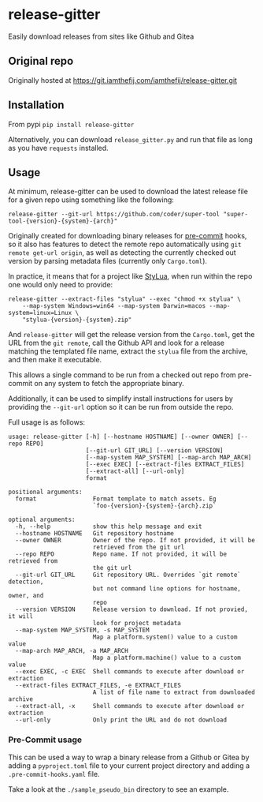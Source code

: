 # release-gitter

Easily download releases from sites like Github and Gitea

## Original repo

Originally hosted at https://git.iamthefij.com/iamthefij/release-gitter.git

## Installation

From pypi `pip install release-gitter`

Alternatively, you can download `release_gitter.py` and run that file as long as you have `requests` installed.

## Usage

At minimum, release-gitter can be used to download the latest release file for a given repo using something like the following:

    release-gitter --git-url https://github.com/coder/super-tool "super-tool-{version}-{system}-{arch}"

Originally created for downloading binary releases for [pre-commit](https://pre-commit.com) hooks, so it also has features
to detect the remote repo automatically using `git remote get-url origin`, as well as detecting the currently checked out version
by parsing metadata files (currently only `Cargo.toml`).

In practice, it means that for a project like [StyLua](https://github.com/JohnnyMorganz/StyLua), when run within the repo one would only need to provide:

    release-gitter --extract-files "stylua" --exec "chmod +x stylua" \
        --map-system Windows=win64 --map-system Darwin=macos --map-system=linux=Linux \
        "stylua-{version}-{system}.zip"

And `release-gitter` will get the release version from the `Cargo.toml`, get the URL from the `git remote`, call the Github API and look for a release matching the templated file name, extract the `stylua` file from the archive, and then make it executable.

This allows a single command to be run from a checked out repo from pre-commit on any system to fetch the appropriate binary.

Additionally, it can be used to simplify install instructions for users by providing the `--git-url` option so it can be run from outside the repo.

Full usage is as follows:

    usage: release-gitter [-h] [--hostname HOSTNAME] [--owner OWNER] [--repo REPO]
                          [--git-url GIT_URL] [--version VERSION]
                          [--map-system MAP_SYSTEM] [--map-arch MAP_ARCH]
                          [--exec EXEC] [--extract-files EXTRACT_FILES]
                          [--extract-all] [--url-only]
                          format

    positional arguments:
      format                Format template to match assets. Eg
                            `foo-{version}-{system}-{arch}.zip`

    optional arguments:
      -h, --help            show this help message and exit
      --hostname HOSTNAME   Git repository hostname
      --owner OWNER         Owner of the repo. If not provided, it will be
                            retrieved from the git url
      --repo REPO           Repo name. If not provided, it will be retrieved from
                            the git url
      --git-url GIT_URL     Git repository URL. Overrides `git remote` detection,
                            but not command line options for hostname, owner, and
                            repo
      --version VERSION     Release version to download. If not provied, it will
                            look for project metadata
      --map-system MAP_SYSTEM, -s MAP_SYSTEM
                            Map a platform.system() value to a custom value
      --map-arch MAP_ARCH, -a MAP_ARCH
                            Map a platform.machine() value to a custom value
      --exec EXEC, -c EXEC  Shell commands to execute after download or extraction
      --extract-files EXTRACT_FILES, -e EXTRACT_FILES
                            A list of file name to extract from downloaded archive
      --extract-all, -x     Shell commands to execute after download or extraction
      --url-only            Only print the URL and do not download

### Pre-Commit usage

This can be used a way to wrap a binary release from a Github or Gitea by adding a `pyproject.toml` file to your current project directory and adding a `.pre-commit-hooks.yaml` file.

Take a look at the `./sample_pseudo_bin` directory to see an example.

